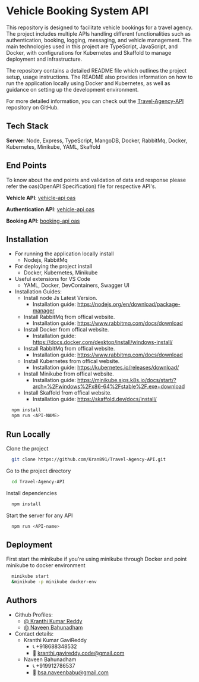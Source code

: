 
# Vehicle Booking System API

This repository is designed to facilitate vehicle bookings for a travel agency. The project includes multiple APIs handling different functionalities such as authentication, booking, logging, messaging, and vehicle management. The main technologies used in this project are TypeScript, JavaScript, and Docker, with configurations for Kubernetes and Skaffold to manage deployment and infrastructure.

The repository contains a detailed README file which outlines the project setup, usage instructions. The README also provides information on how to run the application locally using Docker and Kubernetes, as well as guidance on setting up the development environment.

For more detailed information, you can check out the [Travel-Agency-API](https://github.com/Kran891/Travel-Agency-API.git) repository on GitHub.



## Tech Stack


**Server:** Node, Express, TypeScript, MangoDB, Docker, RabbitMq, Docker, Kubernetes, Minikube, YAML, Skaffold

## End Points

To know about the end points and validation of data and response please refer the oas(OpenAPI Specification) file for respective API's.

**Vehicle API**: [vehicle-api oas](https://github.com/Kran891/Travel-Agency-API/blob/32dec0065cf35768e69b1c32293cbba63ed334a6/vehicle-api/src/api/oas.yaml)

**Authentication API**: [vehicle-api oas](https://github.com/Kran891/Travel-Agency-API/blob/32dec0065cf35768e69b1c32293cbba63ed334a6/auth-api/src/api/oas.yaml) 

**Booking API**: [booking-api oas](https://github.com/Kran891/Travel-Agency-API/blob/32dec0065cf35768e69b1c32293cbba63ed334a6/booking-api/src/api/oas.yaml)

## Installation

- For running the application locally install
   - Nodejs, RabbitMq
- For deploying the project install
   - Docker, Kubernetes, Minikube
- Useful extensions for VS Code
   - YAML, Docker, DevContainers, Swagger UI
- Installation Guides:
  - Install node Js Latest Version.
     - Installation guide:
         https://nodejs.org/en/download/package-manager
  - Install RabbitMq from offical website.
     - Installation guide:
         https://www.rabbitmq.com/docs/download
  - Install Docker from offical website.
     - Installation guide:
         https://docs.docker.com/desktop/install/windows-install/
  - Install RabbitMq from offical website.
     - Installation guide:
         https://www.rabbitmq.com/docs/download 
  - Install Kubernetes from offical website.
     - Installation guide:
         https://kubernetes.io/releases/download/
  - Install Minikube from offical website.
     - Installation guide:
         https://minikube.sigs.k8s.io/docs/start/?arch=%2Fwindows%2Fx86-64%2Fstable%2F.exe+download
  - Install Skaffold from offical website.
     - Installation guide:
         https://skaffold.dev/docs/install/   
  
```bash
  npm install 
  npm run <API-NAME>
```
    
## Run Locally

Clone the project

```bash
  git clone https://github.com/Kran891/Travel-Agency-API.git
```

Go to the project directory

```bash
  cd Travel-Agency-API
```

Install dependencies

```bash
  npm install
```

Start the server for any API 

```bash
  npm run <API-name>
```


## Deployment

First start the minikube if you're using minikube through Docker and point minikube to docker environment 
```bash
  minikube start
  &minikube -p minikube docker-env
```


## Authors
-  Github Profiles:
     - [@ Kranthi Kumar Reddy](https://www.github.com/kran891)
     - [@ Naveen Bahunadham](https://www.github.com/naveenbabu4)
-  Contact details:
    - Kranthi Kumar GaviReddy
      - 📞 +918688348532
      - 📧 kranthi.gavireddy.code@gmail.com
    - Naveen Bahunadham
      - 📞 +919912786537
      - 📧 bsa.naveenbabu@gmail.com

